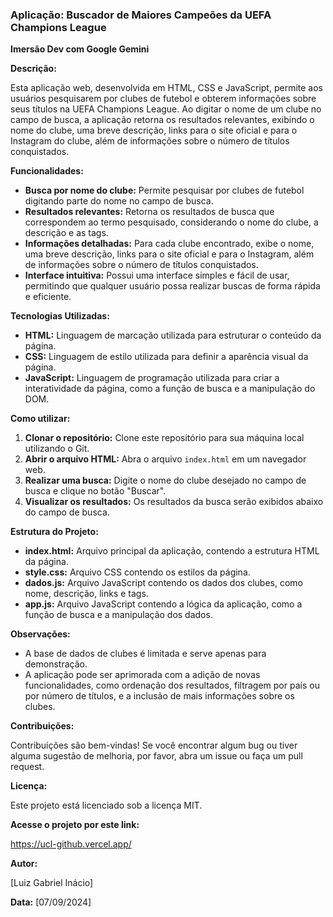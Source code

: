 ### **Aplicação: Buscador de Maiores Campeões da UEFA Champions League**
**Imersão Dev com Google Gemini**


**Descrição:**

Esta aplicação web, desenvolvida em HTML, CSS e JavaScript, permite aos usuários pesquisarem por clubes de futebol e obterem informações sobre seus títulos na UEFA Champions League. Ao digitar o nome de um clube no campo de busca, a aplicação retorna os resultados relevantes, exibindo o nome do clube, uma breve descrição, links para o site oficial e para o Instagram do clube, além de informações sobre o número de títulos conquistados.

**Funcionalidades:**

* **Busca por nome do clube:** Permite pesquisar por clubes de futebol digitando parte do nome no campo de busca.
* **Resultados relevantes:** Retorna os resultados de busca que correspondem ao termo pesquisado, considerando o nome do clube, a descrição e as tags.
* **Informações detalhadas:** Para cada clube encontrado, exibe o nome, uma breve descrição, links para o site oficial e para o Instagram, além de informações sobre o número de títulos conquistados.
* **Interface intuitiva:** Possui uma interface simples e fácil de usar, permitindo que qualquer usuário possa realizar buscas de forma rápida e eficiente.

**Tecnologias Utilizadas:**

* **HTML:** Linguagem de marcação utilizada para estruturar o conteúdo da página.
* **CSS:** Linguagem de estilo utilizada para definir a aparência visual da página.
* **JavaScript:** Linguagem de programação utilizada para criar a interatividade da página, como a função de busca e a manipulação do DOM.

**Como utilizar:**

1. **Clonar o repositório:** Clone este repositório para sua máquina local utilizando o Git.
2. **Abrir o arquivo HTML:** Abra o arquivo `index.html` em um navegador web.
3. **Realizar uma busca:** Digite o nome do clube desejado no campo de busca e clique no botão "Buscar".
4. **Visualizar os resultados:** Os resultados da busca serão exibidos abaixo do campo de busca.

**Estrutura do Projeto:**

* **index.html:** Arquivo principal da aplicação, contendo a estrutura HTML da página.
* **style.css:** Arquivo CSS contendo os estilos da página.
* **dados.js:** Arquivo JavaScript contendo os dados dos clubes, como nome, descrição, links e tags.
* **app.js:** Arquivo JavaScript contendo a lógica da aplicação, como a função de busca e a manipulação dos dados.

**Observações:**

* A base de dados de clubes é limitada e serve apenas para demonstração.
* A aplicação pode ser aprimorada com a adição de novas funcionalidades, como ordenação dos resultados, filtragem por país ou por número de títulos, e a inclusão de mais informações sobre os clubes.

**Contribuições:**

Contribuições são bem-vindas! Se você encontrar algum bug ou tiver alguma sugestão de melhoria, por favor, abra um issue ou faça um pull request.

**Licença:**

Este projeto está licenciado sob a licença MIT.

**Acesse o projeto por este link:**

https://ucl-github.vercel.app/ 

**Autor:**

[Luiz Gabriel Inácio]

**Data:** [07/09/2024]

